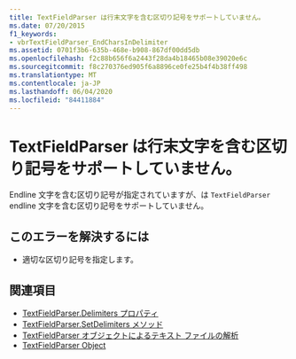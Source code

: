 ```yaml
---
title: TextFieldParser は行末文字を含む区切り記号をサポートしていません。
ms.date: 07/20/2015
f1_keywords:
- vbrTextFieldParser_EndCharsInDelimiter
ms.assetid: 0701f3b6-635b-468e-b908-867df00dd5db
ms.openlocfilehash: f2c88b656f6a2443f28da4b18465b08e39020e6c
ms.sourcegitcommit: f8c270376ed905f6a8896ce0fe25b4f4b38ff498
ms.translationtype: MT
ms.contentlocale: ja-JP
ms.lasthandoff: 06/04/2020
ms.locfileid: "84411884"
---
```

# <a name="textfieldparser-does-not-support-delimiters-that-contain-endline-characters"></a>TextFieldParser は行末文字を含む区切り記号をサポートしていません。
Endline 文字を含む区切り記号が指定されていますが、は `TextFieldParser` endline 文字を含む区切り記号をサポートしていません。  
  
## <a name="to-correct-this-error"></a>このエラーを解決するには  
  
- 適切な区切り記号を指定します。  
  
## <a name="see-also"></a>関連項目

- [TextFieldParser.Delimiters プロパティ](xref:Microsoft.VisualBasic.FileIO.TextFieldParser.Delimiters%2A)
- [TextFieldParser.SetDelimiters メソッド](xref:Microsoft.VisualBasic.FileIO.TextFieldParser.SetDelimiters%2A)
- [TextFieldParser オブジェクトによるテキスト ファイルの解析](../developing-apps/programming/drives-directories-files/parsing-text-files-with-the-textfieldparser-object.md)
- [TextFieldParser Object](../language-reference/objects/textfieldparser-object.md)

